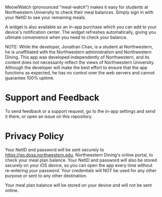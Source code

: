 MeowlWatch (pronounced "meal-watch") makes it easy for students at Northwestern University to check their meal balances. Simply sign in with your NetID to see your remaining meals.

A widget is also available as an in-app purchase which you can add to your device's notification center. The widget refreshes automatically, giving you ultimate convenience when you need to check your balance.

NOTE: While the developer, Jonathan Chan, is a student at Northwestern, he is unaffiliated with the Northwestern administration and Northwestern Dining. This app was developed independently of Northwestern, and its content does not necessarily reflect the views of Northwestern University. Although the developer will make the best effort to ensure that the app functions as expected, he has no control over the web servers and cannot guarantee 100% uptime.

# Support and Feedback
To send feedback or a support request, go to the in-app settings and send it there, or open an issue on this repository.

# Privacy Policy
Your NetID and password will be sent securely to https://go.dosa.northwestern.edu, Northwestern Dining's online portal, to check your meal plan balance. Your NetID and password will also be stored securely on your iOS device, so you can open the app every time without re-entering your password. Your credentials will NOT be used for any other purpose or sent to any other destination.

Your meal plan balance will be stored on your device and will not be sent online.
